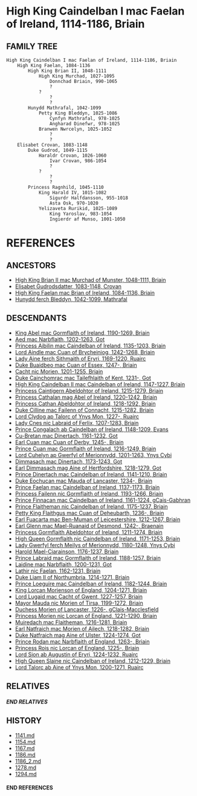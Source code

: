 # High King Caindelban I mac Faelan of Ireland, 1114-1186, Briain

## FAMILY TREE 
```
High King Caindelban I mac Faelan of Ireland, 1114-1186, Briain 
    High King Faelan, 1084-1136
        High King Brian II, 1048-1111
            High King Murchad, 1027-1095
                Donnchad Briain, 990-1065
                ?
            ?
                ?
                ?
        Hunydd Mathrafal, 1042-1099
            Petty King Bleddyn, 1025-1086
                Cynfyn Mathrafal, 978-1025
                Angharad Dinefwr, 978-1025
            Branwen Nwrcelyn, 1025-1052
                ?
                ?                
    Elisabet Crovan, 1083-1148
        Duke Gudrod, 1049-1115
            Haraldr Crovan, 1026-1060
                Ivar Crovan, 986-1054
                ?
            ?
                ?
                ?
        Princess Ragnhild, 1045-1110
            King Harald IV, 1015-1082
                Sigurdr Halfdansson, 955-1018
                Asta Osk, 970-1020
            Yelizaveta Rurikid, 1025-1089
                King Yaroslav, 983-1054
                Ingierdr af Munso, 1001-1050
```


# REFERENCES

## ANCESTORS
* [High King Brian II mac Murchad of Munster, 1048-1111, Briain](brian_ii_mac_murchad_1048.md)
* [Elisabet Gudrodsdatter, 1083-1148, Crovan](elisabet_gudrodsdatter_1083.md)
* [High King Faelan mac Brian of Ireland, 1084-1136, Briain](faelan_mac_brian_1084.md)
* [Hunydd ferch Bleddyn, 1042-1099, Mathrafal](hunydd_ferch_bleddyn_1042.md)

## DESCENDANTS
* [King Abel mac Gormflaith of Ireland, 1190-1269, Briain](abel_mac_gormflaith_1190.md)
* [Aed mac Narbflaith, 1202-1263, Got](aed_mac_narbflaith_1202.md)
* [Princess Aibilin mac Caindelban of Ireland, 1135-1203, Briain](aibilin_mac_caindelban_1135.md)
* [Lord Aindle mac Cuan of Brycheiniog, 1242-1268, Briain](aindle_mac_cuan_1242.md)
* [Lady Aine ferch Sithmaith of Eryri, 1169-1220, Ruairc](aine_ferch_sithmaith_1169.md)
* [Duke Buaidbeo mac Cuan of Essex, 1247-, Briain](buaidbeo_mac_cuan_1247.md)
* [Cacht nic Morien, 1201-1255, Briain](cacht_nic_morien_1201.md)
* [Duke Cainchomrac mac Tailefhlaith of Kent, 1231-, Got](cainchomrac_tailefhlaith_1231.md)
* [High King Caindelban II mac Caindelban of Ireland, 1147-1227, Briain](caindelban_ii_mac_caindelban_1147.md)
* [Princess Caintigern Abeldohtor of Ireland, 1215-1279, Briain](caintigern_abeldohtor_1215.md)
* [Princess Cathalan mag Abel of Ireland, 1220-1242, Briain](cathalan_mag_abel_1220.md)
* [Princess Cathan Abeldohtor of Ireland, 1218-1292, Briain](cathan_abeldohtor_1218.md)
* [Duke Cilline mac Failenn of Connacht, 1215-1282, Briain](cilline_mac_failenn_1215.md)
* [Lord Clydog ap Talorc of Ynys Mon, 1227-, Ruairc](clydog_ap_talorc_1227.md)
* [Lady Cnes nic Labraid of Ferlix, 1207-1283, Briain](cnes_nic_labraid_1207.md)
* [Prince Congalach ab Caindelban of Ireland, 1148-1209, Evans](congalach_ab_caindelban_1148.md)
* [Cu-Bretan mac Dinertach, 1161-1232, Got](cu-bretan_mac_dinertach_1161.md)
* [Earl Cuan mac Cuan of Derby, 1245-, Briain](cuan_mac_cuan_1245.md)
* [Prince Cuan mac Gormflaith of Ireland, 1216-1249, Briain](cuan_mac_gormflaith_1216.md)
* [Lord Cuhelyn ap Gwerfyl of Merionnydd, 1201-1263, Ynys Cybi](cuhelyn_ap_gwerfyl_1201.md)
* [Dimmasach mac Dinertach, 1173-1243, Got](dimmasach_mac_dinertach_1173.md)
* [Earl Dimmasach mag Aine of Hertfordshire, 1218-1279, Got](dimmasach_mag_aine_1218.md)
* [Prince Dinertach mac Caindelban of Ireland, 1141-1210, Briain](dinertach_mac_caindelban_1141.md)
* [Duke Eochucan mac Mauda of Lancaster, 1234-, Briain](eochucan_mac_mauda_1234.md)
* [Prince Faelan mac Caindelban of Ireland, 1137-1173, Briain](faelan_mac_caindelban_1137.md)
* [Princess Failenn nic Gormflaith of Ireland, 1193-1266, Briain](failenn_nic_gormflaith_1193.md)
* [Prince Finnacan mac Caindelban of Ireland, 1161-1224, gCais-Gabhran](finnacan_mac_caindelban_1161.md)
* [Prince Flaitheman nic Caindelban of Ireland, 1175-1237, Briain](flaitheman_nic_caindelban_1175.md)
* [Petty King Flaithgus mac Cuan of Deheubarth, 1236-, Briain](flaithgus_mac_cuan_1236.md)
* [Earl Fuacarta mac Ben-Muman of Leicestershire, 1212-1267, Briain](fuacarta_mac_ben-muman_1212.md)
* [Earl Glenn mac Mael-Ruanaid of Desmond, 1242-, Braenain](glenn_mac_mael-ruanaid_1242.md)
* [Princess Gormflaith Abeldohtor of Ireland, 1211-1274, Briain](gormflaith_abeldohtor_1211.md)
* [High Queen Gormflaith nic Caindelban of Ireland, 1171-1253, Briain](gormflaith_nic_caindelban_1171.md)
* [Lady Gwerfyl ferch Meilys of Merionnydd, 1180-1248, Ynys Cybi](gwerfyl_ferch_meilys_1180.md)
* [Harold Mael-Ciarainson, 1176-1237, Briain](harald_mael-ciarainson_1176.md)
* [Prince Labraid mac Gormflaith of Ireland, 1188-1257, Briain](labraid_mac_gormflaith_1188.md)
* [Laidine mac Narbflaith, 1200-1231, Got](laidine_mac_narbflaith_1200.md)
* [Lathir nic Faelan, 1162-1231, Briain](lathir_nic_faelan_1162.md)
* [Duke Liam II of Northumbria, 1214-1271, Briain](liam_ii_1214.md)
* [Prince Loeguire mac Caindelban of Ireland, 1182-1244, Briain](loeguire_mac_caindelban_1182.md)
* [King Lorcan Morienson of England, 1204-1271, Briain](lorcan_morienson_1204.md)
* [Lord Lugaid mac Cacht of Gwent, 1227-1257, Briain](lugaid_mac_cacht_1227.md)
* [Mayor Mauda nic Morien of Tirsa, 1199-1272, Briain](mauda_nic_morien_1199.md)
* [Duchess Morien of Lancaster, 1226-, gClais-Macclesfield](morien_1226.md)
* [Princess Morien nic Lorcan of England, 1221-1290, Briain](morien_nic_lorcan_1221.md)
* [Muiredach mac Flaitheman, 1216-1281, Briain](muiredach_mac_flaitheman_1216.md)
* [Earl Natfraich mac Morien of Ailech, 1218-1282, Briain](natfraich_mac_morien_1218.md)
* [Duke Natfraich mag Aine of Ulster, 1224-1274, Got](natfraich_mag_aine_1224.md)
* [Prince Rodan mac Narbflaith of England, 1263-, Briain](rodan_mac_narbflaith_1263.md)
* [Princess Rois nic Lorcan of England, 1225-, Briain](rois_nic_lorcan_1225.md)
* [Lord Sion ab Augustin of Eryri, 1224-1232, Ruairc](sion_ab_augustin_1224.md)
* [High Queen Slaine nic Caindelban of Ireland, 1212-1229, Briain](slaine_nic_caindelban_1212.md)
* [Lord Talorc ab Aine of Ynys Mon, 1200-1271, Ruairc](talorc_ab_aine_1200.md)

## RELATIVES

##### END RELATIVES 
## HISTORY
* [1141.md](../h/1141.md)
* [1154.md](../h/1154.md)
* [1167.md](../h/1167.md)
* [1186.md](../h/1186.md)
* [1186_2.md](../h/1186_2.md)
* [1278.md](../h/1278.md)
* [1294.md](../h/1294.md)

#### END REFERENCES

